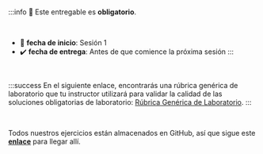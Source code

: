 <!-- # Lab | Diccionarios, Conjuntos y Tuplas -->

<br>

:::info
:100: Este entregable es **obligatorio**.

<br>

- :large_blue_circle: **fecha de inicio**: Sesión 1
- :heavy_check_mark: **fecha de entrega**: Antes de que comience la próxima sesión
:::

<br>

:::success
En el siguiente enlace, encontrarás una rúbrica genérica de laboratorio que tu instructor utilizará para validar la calidad de las soluciones obligatorias de laboratorio: [Rúbrica Genérica de Laboratorio](https://gist.github.com/ironhack-edu/2ee894c81723efb4883dba6fab180bdd).
:::

<br>

Todos nuestros ejercicios están almacenados en GitHub, así que sigue este **[enlace](https://github.com/ironhack-labs/lab-dict-sets-tuple-es)** para llegar allí.